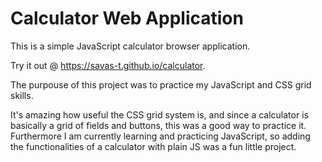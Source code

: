 # Calculator Web Application

This is a simple JavaScript calculator browser application.

Try it out @ https://savas-t.github.io/calculator.

The purpouse of this project was to practice my JavaScript and CSS grid skills.

It's amazing how useful the CSS grid system is, and since a calculator is basically a grid of fields and buttons, this was a good way to practice it. Furthermore I am currently learning and practicing JavaScript, so adding the functionalities of a calculator with plain JS was a fun little project.
